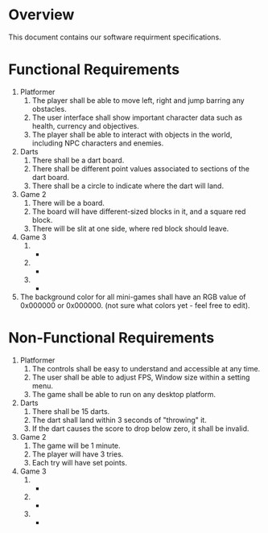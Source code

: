 # Overview
This document contains our software requirment specifications. 

# Functional Requirements
1. Platformer
    1. The player shall be able to move left, right and jump barring any obstacles.
    2. The user interface shall show important character data such as health, currency and objectives.
    3. The player shall be able to interact with objects in the world, including NPC characters and enemies. 
2. Darts
    1. There shall be a dart board.
    2. There shall be different point values associated to sections of the dart board. 
    3. There shall be a circle to indicate where the dart will land.
3. Game 2
    1. There will be a board.
    2. The board will have different-sized blocks in it, and a square red block.
    3. There will be slit at one side, where red block should leave.
4. Game 3
    1. -
    2. -
    3. -
5. The background color for all mini-games shall have an RGB value of 0x000000 or 0x000000. (not sure what colors yet - feel free to edit).

# Non-Functional Requirements 
1. Platformer
    1. The controls shall be easy to understand and accessible at any time.
    2. The user shall be able to adjust FPS, Window size within a setting menu.
    3. The game shall be able to run on any desktop platform.
2. Darts 
    1. There shall be 15 darts.
    2. The dart shall land within 3 seconds of "throwing" it.
    3. If the dart causes the score to drop below zero, it shall be invalid. 
3. Game 2
    1. The game will be 1 minute. 
    2. The player will have 3 tries.
    3. Each try will have set points.
4. Game 3
    1. -
    2. -
    3. -

